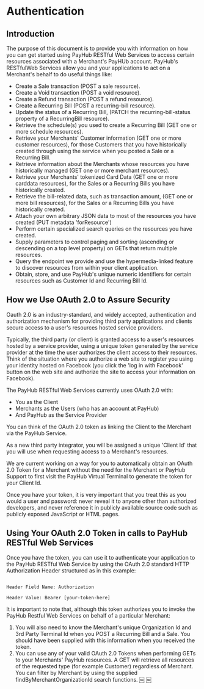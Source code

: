 # Authentication

## Introduction
The purpose of this document is to provide you with information on how you can get started using PayHub RESTful Web Services to access certain resources associated with a Merchant's PayHUb account. PayHub's RESTfulWeb Services allow you and your applications to act on a Merchant's behalf to do useful things like:

- Create a Sale transaction (POST a sale resource).
- Create a Void transaction (POST a void resource).
- Create a Refund transaction (POST a refund resource).
- Create a Recurring Bill (POST a recurring-bill resource).
- Update the status of a Recurring Bill, (PATCH the recurring-bill-status property of a RecurringBill resource).
- Retrieve the schedule(s) you used to create a Recurring Bill (GET one or more schedule
resources).
- Retrieve your Merchants' Customer information (GET one or more customer resources), for those
Customers that you have historically created through using the service when you posted a Sale or a Recurring Bill.
- Retrieve information about the Merchants whose resources you have historically managed (GET one or more merchant resources).
- Retrieve your Merchants' tokenized Card Data (GET one or more carddata resources), for the Sales or a Recurring Bills you have historically created.
- Retrieve the bill-related data, such as transaction amount, (GET one or more bill resources), for the Sales or a Recurring Bills you have historically created.
- Attach your own arbitrary JSON data to most of the resources you have created (PUT
metadata 'forResource')
- Perform certain specialized search queries on the resources you have created.
- Supply parameters to control paging and sorting (ascending or descending on a top level
property) on GETs that return multiple resources.
- Query the endpoint we provide and use the hypermedia-linked feature to discover resources from within your client application.
- Obtain, store, and use PayHub's unique numeric identifiers for certain resources such as Customer Id and Recurring Bill Id.

## How we Use OAuth 2.0 to Assure Security
Oauth 2.0 is an industry-standard, and widely accepted, authentication and authorization mechanism for providing third party applications and clients secure access to a user's resources hosted service providers.

Typically, the third party (or client) is granted access to a user's resources hosted by a service provider, using a unique token generated by the service provider at the time the user authorizes the client access to their resources. Think of the situation where you authorize a web site to register you using your identity hosted on Facebook (you click the 'log in with Facebook' button on the web site and authorize the site to access your information on Facebook).

The PayHub RESTful Web Services currently uses OAuth 2.0 with:

- You as the Client
- Merchants as the Users (who has an account at PayHub)
- And PayHub as the Service Provider

You can think of the OAuth 2.0 token as linking the Client to the Merchant via the PayHub Service.

As a new third party integrator, you will be assigned a unique 'Client Id' that you will use when requesting access to a Merchant's resources.

We are current working on a way for you to automatically obtain an OAuth 2.0 Token for a Merchant without the need for the Merchant or PayHub Support to first visit the PayHub Virtual Terminal to generate the token for your Client Id.

Once you have your token, it is very important that you treat this as you would a user and password: never reveal it to anyone other than authorized developers, and never reference it in publicly available source code such as publicly exposed JavaScript or HTML pages.

## Using Your OAuth 2.0 Token in calls to PayHub RESTful Web Services
Once you have the token, you can use it to authenticate your application to the PayHub RESTful Web Service by using the OAuth 2.0 standard HTTP Authorization Header structured as in this example:

<code>
Header Field Name: Authorization<br>
Header Value: Bearer [your-token-here]
</code>

It is important to note that, although this token authorizes you to invoke the PayHub Restful Web Services on behalf of a particular Merchant:

1. You will also need to know the Merchant's unique Organization Id and 3rd Party Terminal Id when you POST a Recurring Bill and a Sale. You should have been supplied with this information when you received the token.
2. You can use any of your valid OAuth 2.0 Tokens when performing GETs to your Merchants' PayHub resources. A GET will retrieve all resources of the requested type (for example Customer) regardless of Merchant. You can filter by Merchant by using the
supplied findByMerchantOrganizationId search functions.
￼
￼
